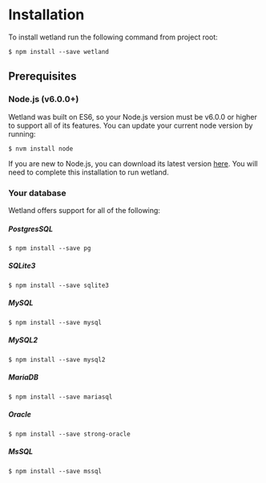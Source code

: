 # Installation
 To install wetland run the following command from project root:

`$ npm install --save wetland`

## Prerequisites
### Node.js (v6.0.0+)
 Wetland was built on ES6, so your Node.js version must be v6.0.0 or higher to support all of its features. 
 You can update your current node version by running:

`$ nvm install node`

If you are new to Node.js, you can download its latest version [here](https://nodejs.org/en/download/current/). You will need to complete this installation to run wetland.

### Your database
 Wetland offers support for all of the following:
 
 ##### PostgresSQL
 `$ npm install --save pg`

 ##### SQLite3
`$ npm install --save sqlite3`

 ##### MySQL
 `$ npm install --save mysql`

 ##### MySQL2
 `$ npm install --save mysql2`

 ##### MariaDB
 `$ npm install --save mariasql`

 ##### Oracle
 `$ npm install --save strong-oracle`

 ##### MsSQL
 `$ npm install --save mssql`
